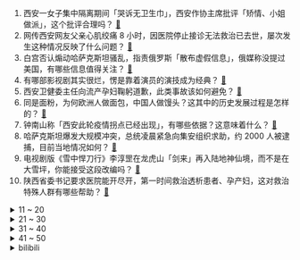 1. 西安一女子集中隔离期间「哭诉无卫生巾」，西安作协主席批评「矫情、小姐做派」，这个批评合理吗？ [:link:](https://www.zhihu.com/question/510206279)
2. 网传西安网友父亲心肌绞痛 8 小时，因医院停止接诊无法救治已去世，屡次发生这种情况反映了什么问题？ [:link:](https://www.zhihu.com/question/510039267)
3. 白宫否认煽动哈萨克斯坦骚乱，指责俄罗斯「散布虚假信息」，俄媒称没提过美国，有哪些信息值得关注？ [:link:](https://www.zhihu.com/question/510168075)
4. 有哪部影视剧其实很烂，愣是靠着演员的演技成为经典？ [:link:](https://www.zhihu.com/question/505604984)
5. 西安卫健委主任向流产孕妇鞠躬道歉，此类事故该如何避免？ [:link:](https://www.zhihu.com/question/510188968)
6. 同是面粉，为何欧洲人做面包，中国人做馒头？这其中的历史发展过程是怎样的？ [:link:](https://www.zhihu.com/question/20100349)
7. 钟南山称「西安此轮疫情拐点已经出现」，有哪些依据？这意味着什么？ [:link:](https://www.zhihu.com/question/510192537)
8. 哈萨克斯坦爆发大规模冲突，总统凌晨紧急向集安组织求助，约 2000 人被逮捕，目前当地情况如何？ [:link:](https://www.zhihu.com/question/510084873)
9. 电视剧版《雪中悍刀行》李淳罡在龙虎山「剑来」再入陆地神仙境，而不是在大雪坪，你能接受这段改编吗？ [:link:](https://www.zhihu.com/question/509883353)
10. 陕西省委书记要求医院能开尽开，第一时间救治透析患者、孕产妇，这对救治特殊人群有哪些帮助？ [:link:](https://www.zhihu.com/question/510236183)
<details>
<summary>11 ~ 20</summary>

11. 中国侨联一副处长被免，其微信公众号「清风明月楼」曾发涉西安谣言，如何看待这一处罚？ [:link:](https://www.zhihu.com/question/510211514)
12. 立陶宛总统强调：是台北，不是「台湾」，立方会为代表处改名吗？ [:link:](https://www.zhihu.com/question/510156063)
13. 西安女子称父亲心绞痛被拒诊后离世，媒体称涉事医院与西安孕妇流产事件医院同属一家母公司，反映了哪些问题？ [:link:](https://www.zhihu.com/question/510157496)
14. 如何评价综艺《熙娣想聊》？ [:link:](https://www.zhihu.com/question/507367163)
15. 坐飞机哪个位置风景比较好呢? [:link:](https://www.zhihu.com/question/503858692)
16. 西安电信一码通项目此前报道中提到「两天两夜把 1m 图片优化到100kb」，图像压缩技术难度是怎样的？ [:link:](https://www.zhihu.com/question/509997789)
17. 什么是考研调剂，如何在调剂中争取最好的结果？ [:link:](https://www.zhihu.com/question/362369867)
18. 如何看待德约科维奇赴澳签证被拒绝，面临被遣出澳大利亚并无缘澳网？ [:link:](https://www.zhihu.com/question/510087047)
19. 《反贪风暴》每一部评分都不及格，为什么还能拍五部？ [:link:](https://www.zhihu.com/question/509535439)
20. 印度财政部要求小米追缴税款 8800 万美元，小米回应「全球范围内坚持合法经营」，后续可能会如何发展？ [:link:](https://www.zhihu.com/question/510052853)
</details>
<details>
<summary>21 ~ 30</summary>

21. 为什么庞青云靠流民组建的乌合之众能冲破太平军火枪阵，而满清精锐面对英国火枪阵却毫无还手之力? [:link:](https://www.zhihu.com/question/509848415)
22. 为什么学了大学物理可以秒杀全部中学物理，但是数学不能? [:link:](https://www.zhihu.com/question/508209146)
23. 张庭夫妇通过层层协议控制涉嫌传销公司，未直接持股，而陶虹既直接持股又间接持股该公司，这种操作有何影响？ [:link:](https://www.zhihu.com/question/510140366)
24. 彭博社文章指责中国「追求粮食自足推高全球粮价」，这一说法有无依据？ [:link:](https://www.zhihu.com/question/510107856)
25. 2022 年 1 月 5 日起，多家航司取消征收国内航线燃油附加费，将会对出行产生哪些影响？ [:link:](https://www.zhihu.com/question/509802893)
26. 悦诗风吟被传将关闭超 80% 中国门店，可能的原因有哪些？ [:link:](https://www.zhihu.com/question/509525848)
27. Uzi 退役后被冠以「永远滴神」，为什么在宣布复出后风评却迅速下滑画风骤变呢？ [:link:](https://www.zhihu.com/question/509965189)
28. 研究生复试提前给导师发邮件，导师回复：「欢迎报考，祝顺利。」意思是稳了吗？ [:link:](https://www.zhihu.com/question/389701976)
29. 为什么 New Balance 会落没？ [:link:](https://www.zhihu.com/question/286022815)
30. 能力好的中层领导年底突然被开，到底是为什么？ [:link:](https://www.zhihu.com/question/508940689)
</details>
<details>
<summary>31 ~ 40</summary>

31. 段誉活了 93 岁，为何不参加射雕时代的华山论剑？ [:link:](https://www.zhihu.com/question/501170943)
32. 1 月 5 日河南新增本土确诊病例 64 例，目前当地情况如何？ [:link:](https://www.zhihu.com/question/510088903)
33. 如何看待重庆「 30 日离婚冷静期」实施一周年，离婚率下降 44% ，5 万余对夫妻撤回离婚？ [:link:](https://www.zhihu.com/question/509800936)
34. 被要过微信的女生是因为长的好看吗？ [:link:](https://www.zhihu.com/question/500613155)
35. 有没有那种女追男的小说，最好是校园的？ [:link:](https://www.zhihu.com/question/349979306)
36. 《王者荣耀》S26 赛季版本更新，有哪些改动值得关注？ [:link:](https://www.zhihu.com/question/509946810)
37. 山西一高铁出站口闸机检测结果为阳性，目前当地情况如何？ [:link:](https://www.zhihu.com/question/510090812)
38. 你们舍友都是怎么样的人? [:link:](https://www.zhihu.com/question/491047986)
39. 古人吃的菜是怎么样的？ [:link:](https://www.zhihu.com/question/32981448)
40. 如何以「门前积雪告诉我，昨夜他曾来过」为开头写一个故事？ [:link:](https://www.zhihu.com/question/439127973)
</details>
<details>
<summary>41 ~ 50</summary>

41. iQOO 9 和 iQOO 9 Pro 的区别是什么？有哪些选购建议？ [:link:](https://www.zhihu.com/question/509832305)
42. NBA 21-22 赛季篮网 129:121 步行者，欧文复出高效 22 分，如何评价这场比赛？ [:link:](https://www.zhihu.com/question/510084777)
43. 如何评价 1 月 5 日虚拟偶像 A-soul 向晚直播后动态下的评论区？ [:link:](https://www.zhihu.com/question/510056730)
44. 如何评价《王者荣耀》新英雄「暃」的完整版 CG《玉城之子》？ [:link:](https://www.zhihu.com/question/510114036)
45. 2021 年你心目中的最佳反派角色是谁? [:link:](https://www.zhihu.com/question/508036255)
46. 你遇到过的最难的积分题目是什么？ [:link:](https://www.zhihu.com/question/332524499)
47. 我教女儿不能撒谎，她认同。但我告诉她要能容忍别人撒谎，她反问我，为什么你不能容忍我撒谎，该怎么回答？ [:link:](https://www.zhihu.com/question/505148883)
48. 你见过震撼灵魂的画作吗？ [:link:](https://www.zhihu.com/question/506132203)
49. 男子分手后报警索要 3422 元花费，包含母亲包的饺子 8 毛一个，恋爱时男女双方付出应该平等吗？ [:link:](https://www.zhihu.com/question/510116796)
50. 高二成绩一直是那个排名，原地不动，我感觉自己已经很努力了，可是总是不尽人意，该怎么办啊？ [:link:](https://www.zhihu.com/question/508149860)
</details><details>
<summary>bilibili</summary>

1. 《原神》剧情PV-「神女劈观」 [:link:](//www.bilibili.com/video/BV1kS4y1T7kK)
2. 四大文明古国只剩中国，为什么只有中国文明一直延续至今？【为什么历史30】 [:link:](//www.bilibili.com/video/BV18i4y197x6)
3. 《 我 不 是 梗 神 》2021终极融梗 [:link:](//www.bilibili.com/video/BV1QD4y1F7fk)
4. 许 嵩 是 吧 [:link:](//www.bilibili.com/video/BV1kS4y1T742)
5. 【张韶涵 × 烈火战马】以音为剑，横扫千军 [:link:](//www.bilibili.com/video/BV1tL4y1J7uj)
6. 老 顽 童 [:link:](//www.bilibili.com/video/BV1wm4y1D71L)
7. 【原创歌曲】我不想谈恋爱！动画英文手书pv:Take It Back(demo) 被好朋友表白之后… [:link:](//www.bilibili.com/video/BV1tY411p7iC)
8. 极度舒适！拿来救命的药，原来是这样在身体里释放的 [:link:](//www.bilibili.com/video/BV1bF411q7ue)
9. 《是一只鱼》癫 疯 赛 [:link:](//www.bilibili.com/video/BV1vb4y1n7Vg)
10. 回家路上，遇到一个被冻住的水管……｜万物有灵且萌 唯佳酱原创 [:link:](//www.bilibili.com/video/BV1aP4y1E7tJ)
<details>
<summary>11 ~ 20</summary>

11. 又是带德国室友见世面的一天 [:link:](//www.bilibili.com/video/BV1Wa411z7Ha)
12. 【年终总结】一年更新100期！这一年我们是怎么做视频的？ [:link:](//www.bilibili.com/video/BV1NR4y1G7TM)
13. 如何在10秒内学会街舞 [:link:](//www.bilibili.com/video/BV1TZ4y1Q7xq)
14. 【明日方舟×九色鹿】“吉兆呈祥”限时活动宣传PV [:link:](//www.bilibili.com/video/BV1N3411e772)
15. 【非遗浅作】耗时三个月传统金银工艺打造中国空间站，过程艰难，结局高能 [:link:](//www.bilibili.com/video/BV1mM4y1F7yh)
16. 【罗翔】让学生呕吐，校长落泪的“营养午餐”犯了什么罪？ [:link:](//www.bilibili.com/video/BV1N3411e7bJ)
17. 【原神】2.4渊下宫宝箱全收集！（成就数185） [:link:](//www.bilibili.com/video/BV1jZ4y1S7bL)
18. 恕我直言，这烟花是我小瞧它了，还以为是普通的烟花 [:link:](//www.bilibili.com/video/BV1Tu411U7gN)
19. 乍看以为是砖头，一顿爆炒，没想到竟是湖南特色小吃... [:link:](//www.bilibili.com/video/BV1UY411a7uo)
20. 甘雨🤡：明明是我先来的，为什么会变成这样呢？ [:link:](//www.bilibili.com/video/BV1ja411z75G)
</details>
<details>
<summary>21 ~ 30</summary>

21. 远远的参观了莫迪住宅 [:link:](//www.bilibili.com/video/BV1Vu411U7CW)
22. 小朋友的演技都这么好了！“我爸爸妈妈不会说话，我要做他们的声音。” [:link:](//www.bilibili.com/video/BV1CF411i7F3)
23. 这家伙好像知道自己很可爱！ [:link:](//www.bilibili.com/video/BV1jD4y1F7A2)
24. “啊！！！！！！” [:link:](//www.bilibili.com/video/BV1Ki4y1972A)
25. 狗狗赖在大学图书馆，撒娇卖萌不肯走，保安拿它也没办法... [:link:](//www.bilibili.com/video/BV1or4y1m7cL)
26. 一句词，一个眼神，这场戏，您压轴。 [:link:](//www.bilibili.com/video/BV1dY411a72c)
27. 我 们 真 的 尽 力 了！！！ [:link:](//www.bilibili.com/video/BV1rY411a7T3)
28. 啊 [:link:](//www.bilibili.com/video/BV1FR4y1G7ei)
29. 整活！给染了发的女友贴上唇钉鼻钉纹身贴！趁她睡觉把丈母娘叫来… [:link:](//www.bilibili.com/video/BV1Z3411Y745)
30. 自制卫生纸加热炒锅 在寒冷的冬天给你带来贴心的温暖 [:link:](//www.bilibili.com/video/BV16L411V7Sv)
</details>
<details>
<summary>31 ~ 40</summary>

31. 感谢《阿衰》，感谢猫小乐老师！ [:link:](//www.bilibili.com/video/BV1oq4y1C7TQ)
32. 那些藏在中国人骨子里的浪漫！也只有中国人才懂的浪漫！ [:link:](//www.bilibili.com/video/BV11b4y1e78t)
33. 【时代少年团】拍摄花絮 [:link:](//www.bilibili.com/video/BV1Ub4y1e7iV)
34. 阿美利卡之鹰 [:link:](//www.bilibili.com/video/BV1Yb4y1e7Cg)
35. 2022年第一顿上头重口味，一半人爱到死，一半人不敢吃。 [:link:](//www.bilibili.com/video/BV1zY411a7Ne)
36. 令郎的胸大肌为何如此浮夸【阅片无数Ⅱ 33】 [:link:](//www.bilibili.com/video/BV1eq4y127gW)
37. 【原创】油管600万播放 | 苏炳添纪录片: 为生命而奔跑 6.29 | 9.83 [:link:](//www.bilibili.com/video/BV19T4y127et)
38. 我飘了，全球首吃披针单肢虾，吃完后悔死了 [:link:](//www.bilibili.com/video/BV1aL411V73y)
39. 这  都  什  么  妖  魔  鬼  怪（二） [:link:](//www.bilibili.com/video/BV1oF411e7kc)
40. 白嫖知网 [:link:](//www.bilibili.com/video/BV1f3411Y72R)
</details>
<details>
<summary>41 ~ 50</summary>

41. 新英雄·暃 CG《玉城之子》——“人们也许存在偏见，但命运没有” [:link:](//www.bilibili.com/video/BV1N3411e7CZ)
42. 你吹我Believer是吧？！ [:link:](//www.bilibili.com/video/BV1ZF411e7aQ)
43. 低成本七龙珠完全版 [:link:](//www.bilibili.com/video/BV1wm4y1D7Y3)
44. 不爱的时候比谁都成熟 [:link:](//www.bilibili.com/video/BV1444y1j7Y7)
45. 一次说清 如果你没活到退休，你之前缴的养老金怎么办？ [:link:](//www.bilibili.com/video/BV1TR4y1G749)
46. 《挂科者》（原曲：《孤勇者》）：期末不挂科！！！ [:link:](//www.bilibili.com/video/BV1Z3411Y7JN)
47. 设计师联盟 [:link:](//www.bilibili.com/video/BV17b4y1e7wh)
48. 一张让人感动到落泪的照片，原来爱一直都在 [:link:](//www.bilibili.com/video/BV17m4y1X7Tw)
49. 中、俄、美、英、法共同声明：核战争打不赢也打不得【逸语道破】 [:link:](//www.bilibili.com/video/BV1Vi4y197xG)
50. 张镇辉台球正经教学【6个不太建议使用的技巧】9.0版本 [:link:](//www.bilibili.com/video/BV1zT4y1276Y)
</details>
<details>
<summary>51 ~ 60</summary>

51. “我恩人删了我微信！”男子资助贫困男生7年，在男生即将大学毕业时删了好友 [:link:](//www.bilibili.com/video/BV1ST4y1277L)
52. 洛城MV 感谢聆听哦～ [:link:](//www.bilibili.com/video/BV1jP4y1E7uZ)
53. 小孩天性纯良？罗老师：我呸！ [:link:](//www.bilibili.com/video/BV1Lq4y1279z)
54. 2022年美国春晚 [:link:](//www.bilibili.com/video/BV1F44y1E7tP)
55. 全形态千机伞结构拆解（附建模文件） [:link:](//www.bilibili.com/video/BV1tF411q7YY)
56. 江歌案将宣判：在替刘鑫死后6年，她又被“好友刘鑫”狠狠捅了3刀！【洞察社会系列64】 [:link:](//www.bilibili.com/video/BV1gZ4y1S7pG)
57. 【阿斗】真香现场！仇家变亲家？兵不血刃化解家族危机！9.1分英剧神作《浴血黑帮》P2 [:link:](//www.bilibili.com/video/BV1om4y1S7wx)
58. 特效炸裂！年度之战！特效小哥大战建模小哥4 [:link:](//www.bilibili.com/video/BV1k34y1z7Y6)
59. 大家好，我是花江夏树，我来B站啦！新年快乐，一起撸猫呀！ [:link:](//www.bilibili.com/video/BV1W44y1j7Dv)
60. 【百草味×何同学】回家过年如何解释啥叫UP主？ [:link:](//www.bilibili.com/video/BV12u411m7mD)
</details>
<details>
<summary>61 ~ 70</summary>

61. 女生放假回家吃席，抬头发现被大妈围观，网友：隔着屏幕都能感受到紧张 [:link:](//www.bilibili.com/video/BV1Hi4y19772)
62. 当闺蜜们来你家串门 [:link:](//www.bilibili.com/video/BV1RY411a7e2)
63. 离谱！打个游戏比考研都难，修仙游戏“天花板”？ [:link:](//www.bilibili.com/video/BV1Sa411B7pF)
64. 电影最TOP：全员有大病！2021年度十大烂片盘点 [:link:](//www.bilibili.com/video/BV1rR4y1u7KZ)
65. 超可爱！小朋友成功追星消防员的反应 [:link:](//www.bilibili.com/video/BV1jq4y127Cw)
66. 还我六块钱！！！ [:link:](//www.bilibili.com/video/BV16Y411a7Gf)
67. 广州花园酒店泰安门 厨子探店¥5？？8.4 [:link:](//www.bilibili.com/video/BV1ti4y1976o)
68. 几种狠人，最后一种你绝对忍不了 [:link:](//www.bilibili.com/video/BV1i44y1j7Jo)
69. 男子带媳妇滑雪被认成黑私教 工作人员：怎么证明你媳妇是你媳妇！这事你怎么看？ [:link:](//www.bilibili.com/video/BV1Tm4y1X72z)
70. 日本最贵金枪鱼熟成28天，极致的海鲜风味重磅来袭！ [:link:](//www.bilibili.com/video/BV1yR4y1u7Vc)
</details>
<details>
<summary>71 ~ 80</summary>

71. 苹果xsmax换外屏，碰炸弹了，还没开始就结束了 [:link:](//www.bilibili.com/video/BV1EZ4y1S7Ax)
72. 离大谱！为了实现他的梦想，我们变了脸色(物理)！ [:link:](//www.bilibili.com/video/BV1oZ4y1D7W7)
73. 如果主播面试老师 [:link:](//www.bilibili.com/video/BV1gR4y1G7Y1)
74. 1700买的车轮芝士，在中间挖一个洞，竟然做成了芝士拌面 [:link:](//www.bilibili.com/video/BV1rL411V7sr)
75. 离大谱！两个笨蛋是如何进入2022的 [:link:](//www.bilibili.com/video/BV1f44y1L7Ez)
76. 【中字】发给那个说好一起坐牢却放你鸽子的朋友 [:link:](//www.bilibili.com/video/BV1bP4y1n7uW)
77. 小潮院长的年度总结（2021年） [:link:](//www.bilibili.com/video/BV1QY411a7dM)
78. 弘扬中华优秀传统，将醒狮文化发扬光大！佛山祖庙黄飞鸿纪念馆每为观众呈现精彩的醒狮表演每天三场10:00/14:15/15:30 [:link:](//www.bilibili.com/video/BV1Z3411v78j)
79. 那个被说瘦下来会很美的女孩子瘦了三十斤！ [:link:](//www.bilibili.com/video/BV1eL4y1t7UB)
80. 大佬的手魔法？这是黏土能做出来的？！ [:link:](//www.bilibili.com/video/BV1SS4y1K7vA)
</details>
<details>
<summary>81 ~ 90</summary>

81. 【滴胶手工】断更两个月，我把龙虾复活了！ [:link:](//www.bilibili.com/video/BV1V34y1z7WH)
82. 【云堇】刀马旦 [:link:](//www.bilibili.com/video/BV1xq4y117W9)
83. “社死了，但没完全社死” [:link:](//www.bilibili.com/video/BV18L411V7ou)
84. 月涨粉20多万的火腿哥大龙为什么突然消失不见了？今天彪哥带着奶香的火腿为大家揭晓内幕，并感谢所有粉丝的支持与厚爱 [:link:](//www.bilibili.com/video/BV1Y3411e7vw)
85. 呐！！！！！！！！！！！！！！！！！！！ [:link:](//www.bilibili.com/video/BV18Y411a7cK)
86. 《日语版啊对对对》 [:link:](//www.bilibili.com/video/BV1cm4y1D7LZ)
87. 大家好，我是仓木麻衣！！初次见面，请多多关照。 [:link:](//www.bilibili.com/video/BV1MP4y1E7Kb)
88. 生吃鲱鱼？！肥肉刺身？！俄罗斯人就吃这？胖老头才吃两道就痛苦面具【还愿挑战ep05-飞象西餐厅】 [:link:](//www.bilibili.com/video/BV11m4y1S7iK)
89. “孤勇者一往无前” [:link:](//www.bilibili.com/video/BV1FZ4y1Q71m)
90. 店大欺客？ [:link:](//www.bilibili.com/video/BV1sT4y1m7u2)
</details>
<details>
<summary>91 ~ 100</summary>

91. 我要毁灭大学小组作业！影视作业《日记》 [:link:](//www.bilibili.com/video/BV1vu411U7Mi)
92. 我带着100块穿越到了宋朝，结果...... [:link:](//www.bilibili.com/video/BV19L4y1E74V)
93. 来世若有缘分，你还会两眼空空吗？ [:link:](//www.bilibili.com/video/BV1Tm4y1D7kQ)
94. 赵丽蓉的小品逗笑亿万观众，家人却抱头痛哭 [:link:](//www.bilibili.com/video/BV1kq4y117yQ)
95. 这就是小说中的笨蛋校花和校草的日常吗 [:link:](//www.bilibili.com/video/BV1Ar4y1U7mo)
96. 房车被困暴雪中，雪厚到淹没轮胎了，幸好被巡逻交警所救 [:link:](//www.bilibili.com/video/BV1ur4y1U7hi)
97. 【嘉然】❤ 超近距离对视挑战 ❤（直播剪辑） [:link:](//www.bilibili.com/video/BV1K34y167F2)
98. 小猫咪摸摸你的头：你已经很棒啦！ [:link:](//www.bilibili.com/video/BV1bi4y197GH)
99. 虽然小哥挣少，但他是最伟大的 [:link:](//www.bilibili.com/video/BV1cL4y1J7Rk)
100. 屑妹妹行为，请勿模仿🤚 [:link:](//www.bilibili.com/video/BV1u3411e7BL)
</details></details>